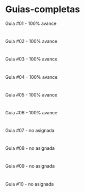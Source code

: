 # Guias-completas
Guia #01 - 100% avance
#
Guia #02 - 100% avance
#
Guia #03 - 100% avance
#
Guia #04 - 100% avance
#
Guia #05 - 100% avance
#
Guia #06 - 100% avance
#
Guia #07 - no asignada
#
Guia #08 - no asignada
#
Guia #09 - no asignada
#
Guia #10 - no asignada

